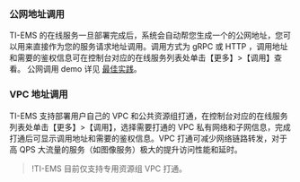 ### 公网地址调用
TI-EMS 的在线服务一旦部署完成后，系统会自动帮您生成一个的公网地址，您可以用来直接作为您的服务请求地址调用。调用方式为 gRPC 或 HTTP ，调用地址和需要的鉴权信息可在控制台对应的在线服务列表处单击【更多】>【调用】查看。
公网调用 demo 详见 [最佳实践](https://cloud.tencent.com/document/product/1120/36607)。

### VPC 地址调用
TI-EMS 支持部署用户自己的 VPC 和公共资源组打通，在控制台对应的在线服务列表处单击【更多】>【调用】，选择需要打通的 VPC 私有网络和子网信息，完成打通后可显示调用地址和需要的鉴权信息。VPC 打通可减少网络链路转发，对于高 QPS 大流量的服务（如图像服务）极大的提升访问性能和延时。
 
>!TI-EMS 目前仅支持专用资源组 VPC 打通。
